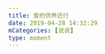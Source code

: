 ```yaml
---
title: 爱的供养还行
date: 2019-04-28 14:32:29
mCategories: [说说]
type: moment
---
```


<div id="pics-20190428143229"></div>

<script>
var data = [
    {"link": "2019-04-28_000000.jpeg", "type": "shuoshuo"},
    {"link": "2019-04-28_000001.gif", "type": "shuoshuo"}
];
picsRender(data, "pics-20190428143229");
</script>
